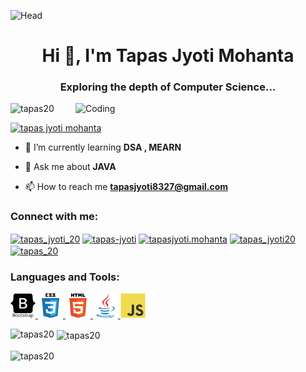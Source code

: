 <img src="https://www.bing.com/th/id/OGC.75c2f842863ae2df6b3ac2d0a4d63026?pid=1.7&rurl=https%3a%2f%2fmedia.giphy.com%2fmedia%2f26tn33aiTi1jkl6H6%2fgiphy.gif&ehk=LCiNXmDg%2fXTgb0Vi0JGHo4wmNkgdBlRmA3Y17tB9YLU%3d" alt="Head" style="width: 100%;
height: 300px;">
<h1 align="center">Hi 👋, I'm Tapas Jyoti Mohanta</h1>
<h3 align="center">Exploring the depth of Computer Science...</h3>
<img align="right" alt="Coding" width="400"src="https://media1.tenor.com/images/cd37fa49c983ac905df0016fd5b6a2ee/tenor.gif?itemid=13165216">

<p align="left"> <img src="https://komarev.com/ghpvc/?username=tapas20&label=Profile%20views&color=0e75b6&style=flat" alt="tapas20" /> </p>

<p align="left"> <a href="https://twitter.com/tapas_jyoti_20" target="blank"><img src="https://img.shields.io/twitter/follow/tapas jyoti mohanta?logo=twitter&style=for-the-badge" alt="tapas jyoti mohanta" /></a> </p>

- 🌱 I’m currently learning **DSA , MEARN**

- 💬 Ask me about **JAVA**

- 📫 How to reach me **tapasjyoti8327@gmail.com**

<h3 align="left">Connect with me:</h3>
<p align="left">
<a href="https://twitter.com/tapas_jyoti_20" target="blank"><img align="center" src="https://raw.githubusercontent.com/rahuldkjain/github-profile-readme-generator/master/src/images/icons/Social/twitter.svg" alt="tapas_jyoti_20" height="30" width="40" /></a>
<a href="https://linkedin.com/in/tapas-jyoti" target="blank"><img align="center" src="https://raw.githubusercontent.com/rahuldkjain/github-profile-readme-generator/master/src/images/icons/Social/linked-in-alt.svg" alt="tapas-jyoti" height="30" width="40" /></a>
<a href="https://fb.com/tapasjyoti.mohanta" target="blank"><img align="center" src="https://raw.githubusercontent.com/rahuldkjain/github-profile-readme-generator/master/src/images/icons/Social/facebook.svg" alt="tapasjyoti.mohanta" height="30" width="40" /></a>
<a href="https://instagram.com/tapas_jyoti20" target="blank"><img align="center" src="https://raw.githubusercontent.com/rahuldkjain/github-profile-readme-generator/master/src/images/icons/Social/instagram.svg" alt="tapas_jyoti20" height="30" width="40" /></a>
<a href="https://www.leetcode.com/tapas_20" target="blank"><img align="center" src="https://raw.githubusercontent.com/rahuldkjain/github-profile-readme-generator/master/src/images/icons/Social/leet-code.svg" alt="tapas_20" height="30" width="40" /></a>
</p>

<h3 align="left">Languages and Tools:</h3>
<p align="left"> <a href="https://getbootstrap.com" target="_blank" rel="noreferrer"> <img src="https://raw.githubusercontent.com/devicons/devicon/master/icons/bootstrap/bootstrap-plain-wordmark.svg" alt="bootstrap" width="40" height="40"/> </a> <a href="https://www.w3schools.com/css/" target="_blank" rel="noreferrer"> <img src="https://raw.githubusercontent.com/devicons/devicon/master/icons/css3/css3-original-wordmark.svg" alt="css3" width="40" height="40"/> </a> <a href="https://www.w3.org/html/" target="_blank" rel="noreferrer"> <img src="https://raw.githubusercontent.com/devicons/devicon/master/icons/html5/html5-original-wordmark.svg" alt="html5" width="40" height="40"/> </a> <a href="https://www.java.com" target="_blank" rel="noreferrer"> <img src="https://raw.githubusercontent.com/devicons/devicon/master/icons/java/java-original.svg" alt="java" width="40" height="40"/> </a> <a href="https://developer.mozilla.org/en-US/docs/Web/JavaScript" target="_blank" rel="noreferrer"> <img src="https://raw.githubusercontent.com/devicons/devicon/master/icons/javascript/javascript-original.svg" alt="javascript" width="40" height="40"/> </a> </p>

<p><img align="left" src="https://github-readme-stats.vercel.app/api/top-langs?username=tapas20&show_icons=true&locale=en&layout=compact" alt="tapas20" /></p>

<p>&nbsp;<img align="center" src="https://github-readme-stats.vercel.app/api?username=tapas20&show_icons=true&locale=en" alt="tapas20" /></p>

<p><img align="center" src="https://github-readme-streak-stats.herokuapp.com/?user=tapas20&" alt="tapas20" /></p>

